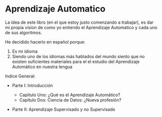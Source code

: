 # Aprendizaje Automatico

La idea de este libro (en el que estoy justo comenzando a trabajar), es dar mi propia vision de como yo entiendo el Aprendizaje Automatico y cada uno de sus algoritmos. 

He decidido hacerlo en español porque:
1. Es mi idioma
2. Siendo uno de los idiomas más hablados del mundo siento que no existen suficientes materiales para el el estudio del Aprendizaje Automático en nuestra lengua

Indice General:

- Parte I: Introducción
    - Capítulo Uno: ¿Qué es el Aprendizaje Automático?
    - Capítulo Dos: Ciencia de Datos: ¿Nueva profesión?

- Parte II: Aprendizaje Supervisado y no Supervisado